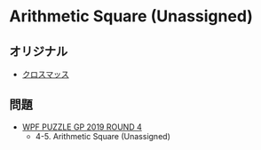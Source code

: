 # Arithmetic Square (Unassigned)

## オリジナル
- [クロスマッス](arithmeticsquare.md)

## 問題
- [WPF PUZZLE GP 2019 ROUND 4](../questions/wpfpgp2019-4.md)
	- 4-5. Arithmetic Square (Unassigned)
